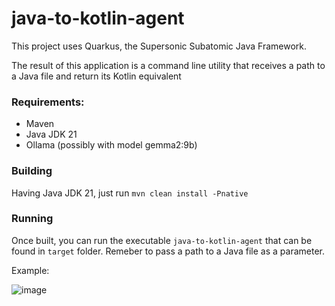 # java-to-kotlin-agent

This project uses Quarkus, the Supersonic Subatomic Java Framework.

The result of this application is a command line utility that receives a path to a Java file and return its Kotlin equivalent

### Requirements:

* Maven 
* Java JDK 21
* Ollama (possibly with model gemma2:9b)

### Building

Having Java JDK 21, just run `mvn clean install -Pnative`

### Running

Once built, you can run the executable `java-to-kotlin-agent` that can be found in `target` folder. Remeber to pass a path to a Java file as a parameter.

Example:

![image](https://github.com/user-attachments/assets/5e9575da-085a-4d8a-b6e2-ce182e256ea1)
